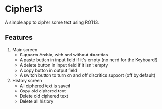 # Cipher13
A simple app to cipher some text using ROT13.

## Features
1. Main screen
    - Supports Arabic, with and without diacritics
    - A paste button in input field if it's empty (no need for the Keyboard!)
    - A delete button in input field if it isn't empty
    - A copy button in output field
    - A switch button to turn on and off diacritics support (off by default)
2. History screen
    - All ciphered text is saved
    - Copy old ciphered text
    - Delete old ciphered text
    - Delete all history

